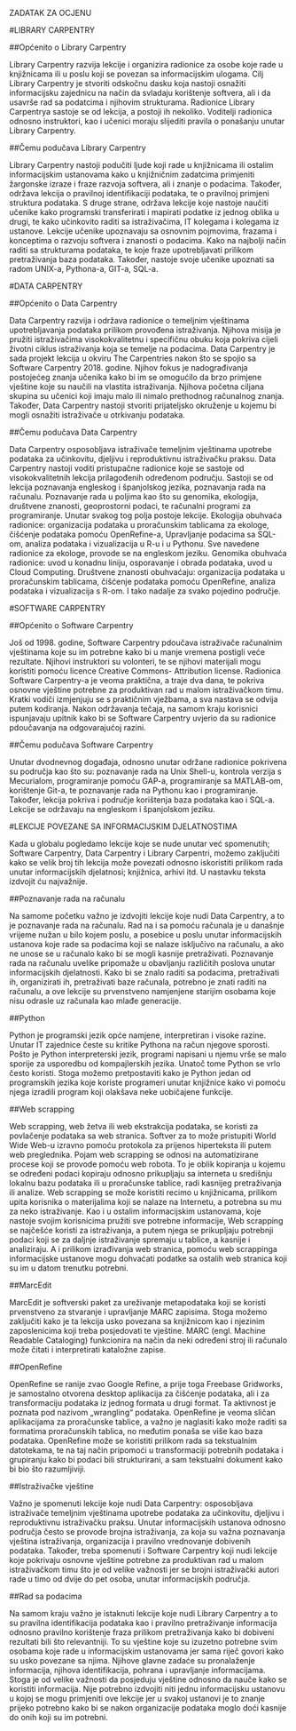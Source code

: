 ZADATAK ZA OCJENU

#LIBRARY CARPENTRY

##Općenito o Library Carpentry

Library Carpentry razvija lekcije i organizira radionice za osobe koje rade u knjižnicama ili u poslu koji se povezan sa informacijskim ulogama. Cilj Library Carpentry je stvoriti odskočnu dasku koja nastoji osnažiti informacijsku zajednicu na način da svladaju korištenje softvera, ali i da usavrše rad sa podatcima i njihovim strukturama. Radionice Library Carpentrya sastoje se od lekcija, a postoji ih nekoliko. Voditelji radionica odnosno instruktori, kao i učenici moraju slijediti pravila o ponašanju unutar Library Carpentry. 

##Čemu podučava Library Carpentry

Library Carpentry nastoji podučiti ljude koji rade u knjižnicama ili ostalim informacijskim ustanovama kako u knjižničnim zadatcima primjeniti žargonske izraze i fraze razvoja softvera, ali i znanje o podacima. Također, održava lekcija o pravilnoj identifikaciji podataka, te o pravilnoj primjeni struktura podataka. S druge strane, održava lekcije koje nastoje naučiti učenike kako programski transferirati i mapirati podatke iz jednog oblika u drugi, te kako učinkovito raditi sa istraživačima, IT kolegama i kolegama iz ustanove.  Lekcije učenike upoznavaju sa osnovnim pojmovima, frazama i konceptima o razvoju softvera i znanosti o podacima. Kako na najbolji način raditi sa strukturama podataka, te koje fraze upotrebljavati prilikom pretraživanja baza podataka. Također, nastoje svoje učenike upoznati sa radom UNIX-a, Pythona-a, GIT-a, SQL-a. 

#DATA CARPENTRY

##Općenito o Data Carpentry

Data Carpentry razvija i održava radionice o temeljnim vještinama upotrebljavanja podataka prilikom provođena istraživanja. Njihova misija je pružiti istraživačima visokokvalitetnu i specifičnu obuku koja pokriva cijeli životni ciklus istraživanja koja se temelje na podacima.   Data Carpentry je sada projekt lekcija u okviru The Carpentries nakon što se spojio sa Software Carpentry 2018. godine. Njihov fokus je nadograđivanja postojećeg znanja učenika kako bi im se omogućilo da brzo primjene vještine koje su naučili na vlastita istraživanja. Njihova početna ciljana skupina su učenici koji imaju malo ili nimalo prethodnog računalnog znanja. Također, Data Carpentry nastoji stvoriti prijateljsko okruženje u kojemu bi mogli osnažiti istraživače u otrkivanju podataka.

##Čemu podučava Data Carpentry

Data Carpentry osposobljava istraživače temeljnim vještinama upotrebe podataka za učinkovitu, djeljivu i reproduktivnu istraživačku praksu. Data Carpentry nastoji voditi pristupačne radionice koje se sastoje od visokokvalitetnih lekcija prilagođenih određenom području. Sastoji se od lekcija poznavanja engleskog i španjolskog jezika, poznavanja rada na računalu. Poznavanje rada u poljima kao što su genomika, ekologija, društvene znanosti, geoprostorni podaci, te računalni programi za programiranje. Unutar svakog tog polja postoje lekcije. Ekologija obuhvaća radionice: organizacija podataka u proračunskim tablicama za ekologe, čišćenje podataka pomoću OpenRefine-a, Upravljanje podacima sa SQL-om, analiza podataka i vizualizacija u R-u i u Pythonu. Sve navedene radionice za ekologe, provode se na engleskom jeziku. Genomika obuhvaća radionice: uvod u konadnu liniju, osporavanje i obrada podataka, uvod u Cloud Computing. Društvene znanosti obuhvaćaju: organizacija podataka u proračunskim tablicama, čišćenje podataka pomoću OpenRefine, analiza podataka i vizualizacija s R-om. I tako nadalje za svako pojedino područje. 

#SOFTWARE CARPENTRY

##Općenito o Software Carpentry

Još od 1998. godine, Software Carpentry pdoučava istraživače računalnim vještinama koje su im potrebne kako bi u manje vremena postigli veće rezultate. Njihovi instruktori su volonteri, te se njihovi materijali mogu koristiti pomoću licence Creative Commons- Attribution license. Radionica Software Carpentry-a je veoma praktična, a traje dva dana, te pokriva osnovne vještine potrebne za produktivan rad u malom istraživačkom timu. Kratki vodiči izmjenjuju se s praktičnim vježbama, a sva nastava se odvija putem kodiranja. Nakon održavanja tečaja, na samom kraju korisnici ispunjavaju upitnik kako bi se Software Carpentry uvjerio da su radionice pdoučavanja na odgovarajućoj razini. 

##Čemu podučava Software Carpentry

Unutar dvodnevnog događaja, odnosno unutar održane radionice pokrivena su područja kao što su: poznavanje rada na Unix Shell-u, kontrola verzija s Mecurialom, programiranje pomoću GAP-a, programiranje sa MATLAB-om, korištenje Git-a, te poznavanje rada na Pythonu kao i programiranje. Također, lekcija pokriva i područje korištenja baza podataka kao i SQL-a. Lekcije se održavaju na engleskom i španjolskom jeziku.

#LEKCIJE POVEZANE SA INFORMACIJSKIM DJELATNOSTIMA

Kada u globalu pogledamo lekcije koje se nude unutar već spomenutih; Software Carpentry, Data Carpentry i Library Carpentri, možemo zaključiti kako se velik broj tih lekcija može povezati odnosno iskoristiti prilikom rada unutar informacijskih djelatnosi; knjižnica, arhivi itd. U nastavku teksta izdvojit ću najvažnije.

##Poznavanje rada na računalu

Na samome početku važno je izdvojiti lekcije koje nudi Data Carpentry, a to je poznavanje rada na računalu. Rad na i sa pomoću računala je u današnje vrijeme nužan u bilo kojem poslu, a posebice u poslu unutar informacijskih ustanova koje rade sa podacima koji se nalaze isključivo na računalu, a ako ne unose se u računalo kako bi se mogli kasnije pretraživati. Poznavanje rada na računalu uvelike pripomaže u obavljanju različitih poslova unutar informacijskih djelatnosti. Kako bi se znalo raditi sa podacima, pretraživati ih, organizirati ih, pretraživati baze računala, potrebno je znati raditi na računalu, a ove lekcije su prvenstveno namjenjene starijim osobama koje nisu odrasle uz računala kao mlađe generacije.

##Python

Python je programski jezik opće namjene, interpretiran i visoke razine. Unutar IT zajednice česte su kritike Pythona na račun njegove sporosti. Pošto je Python interpreterski jezik, programi napisani u njemu vrše se malo sporije za usporedbu od kompajlerskih jezika. Unatoč tome Python se vrlo često koristi. Stoga možemo pretpostaviti kako je Python jedan od programskih jezika koje koriste programeri unutar knjižnice kako vi pomoću njega izradili program koji olakšava neke uobičajene funkcije. 

##Web scrapping 

Web scrapping, web žetva ili web ekstrakcija podataka, se koristi za povlačenje podataka sa web stranica. Softver za to može pristupiti World Wide Web-u izravno pomoću protokola za prijenos hiperteksta ili putem web preglednika. Pojam web scrapping se odnosi na automatizirane procese koji se provode pomoću web robota. To je oblik kopiranja u kojemu se određeni podaci kopiraju odnosno prikupljaju sa interneta u središnju lokalnu bazu podataka ili u proračunske tablice, radi kasnijeg pretraživanja ili analize. Web scrapping se može koristiti recimo u knjižnicama, prilikom upita korisnika o materijalima koji se nalaze na Internetu, a potrebna su mu za neko istraživanje. Kao i u ostalim informacijskim ustanovama, koje nastoje svojim korisnicima pružiti sve potrebne informacije, Web scrapping se najčešće koristi za istraživanja, a putem njega se prikupljaju potrebnji podaci koji se za daljnje istraživanje spremaju u tablice, a kasnije i analiziraju. A i prilikom izrađivanja web stranica, pomoću web scrappinga informacijske ustanove mogu dohvaćati podatke sa ostalih web stranica koji su im u datom trenutku potrebni.

##MarcEdit

MarcEdit je softverski paket za ureživanje metapodataka koji se koristi prvenstveno za stvaranje i upravljanje MARC zapisima. Stoga možemo zaključiti kako je ta lekcija usko povezana sa knjižnicom kao i njezinim zaposlenicima koji treba posjedovati te vještine. MARC (engl. Machine Readable Cataloging) funkcionira na način da neki određeni stroj ili računalo može čitati i interpretirati kataložne zapise.  

##OpenRefine

OpenRefine se ranije zvao Google Refine, a prije toga Freebase Gridworks, je samostalno otvorena desktop aplikacija za čišćenje podataka, ali i za transformaciju podataka iz jednog formata u drugi format. Ta aktivnost je poznata pod nazivom „wrangling“ podataka. OpenRefine je veoma sličan aplikacijama za proračunske tablice, a važno je naglasiti kako može raditi sa formatima proračunskih tablica, no međutim ponaša se više kao baza podataka. OpenRefine može se koristiti prilikom rada sa tekstualnim datotekama, te na taj način pripomoći u transformaciji potrebnih podataka i grupiranju kako bi podaci bili strukturirani, a sam tekstualni dokument kako bi bio što razumljiviji. 

##Istraživačke vještine

Važno je spomenuti lekcije koje nudi Data Carpentry: osposobljava istraživače temeljnim vještinama upotrebe podataka za učinkovitu, djeljivu i reproduktivnu istraživačku praksu. Unutar informacijskih ustanova odnosno područja često se provode brojna istraživanja, za koja su važna poznavanja vještina istraživanja, organizacija i pravilno vrednovanje dobivenih podataka. Također, treba spomenuti i Software Carpentry koji nudi lekcije koje pokrivaju osnovne vještine potrebne za produktivan rad u malom istraživačkom timu što je od velike važnosti jer se brojni istraživački autori rade u timo od dvije do pet osoba, unutar informacijskih područja. 

##Rad sa podacima

Na samom kraju važno je istaknuti lekcije koje nudi Library Carpentry a to su pravilna identifikacija podataka kao i pravilno pretraživanje informacija odnosno pravilno korištenje fraza prilikom pretraživanja kako bi dobiveni rezultati bili što relevantniji. To su vještine koje su izuzetno potrebne svim osobama koje rade u informacijskim ustanovama jer sama riječ govori kako su usko povezane sa njima. Njihove glavne zadaće su pronalaženje informacija, njihova identifikacija, pohrana i upravljanje informacijama. Stoga je od velike važnosti da posjeduju vještine odnosno da nauče kako se koristiti informacija. Nije potrebno izdvojiti niti jednu informacijsku ustanovu u kojoj se mogu primjeniti ove lekcije jer u svakoj ustanovi je to znanje prijeko potrebno kako bi se nakon organizacije podataka moglo doći kasnije do onih koji su im potrebni. 

